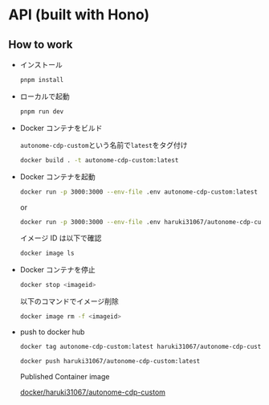 # API (built with Hono)

## How to work

- インストール

  ```bash
  pnpm install
  ```

- ローカルで起動

  ```bash
  pnpm run dev
  ```

- Docker コンテナをビルド

  `autonome-cdp-custom`という名前で`latest`をタグ付け

  ```bash
  docker build . -t autonome-cdp-custom:latest
  ```

- Docker コンテナを起動

  ```bash
  docker run -p 3000:3000 --env-file .env autonome-cdp-custom:latest
  ```
  or

  ```bash
  docker run -p 3000:3000 --env-file .env haruki31067/autonome-cdp-custom:latest
  ```

  イメージ ID は以下で確認

  ```bash
  docker image ls
  ```

- Docker コンテナを停止

  ```bash
  docker stop <imageid>
  ```

  以下のコマンドでイメージ削除

  ```bash
  docker image rm -f <imageid>
  ```

- push to docker hub

  ```bash
  docker tag autonome-cdp-custom:latest haruki31067/autonome-cdp-custom:latest
  ```

  ```bash
  docker push haruki31067/autonome-cdp-custom:latest
  ```

  Published Container image

  [docker/haruki31067/autonome-cdp-custom](https://hub.docker.com/repository/docker/haruki31067/autonome-cdp-custom/general)
